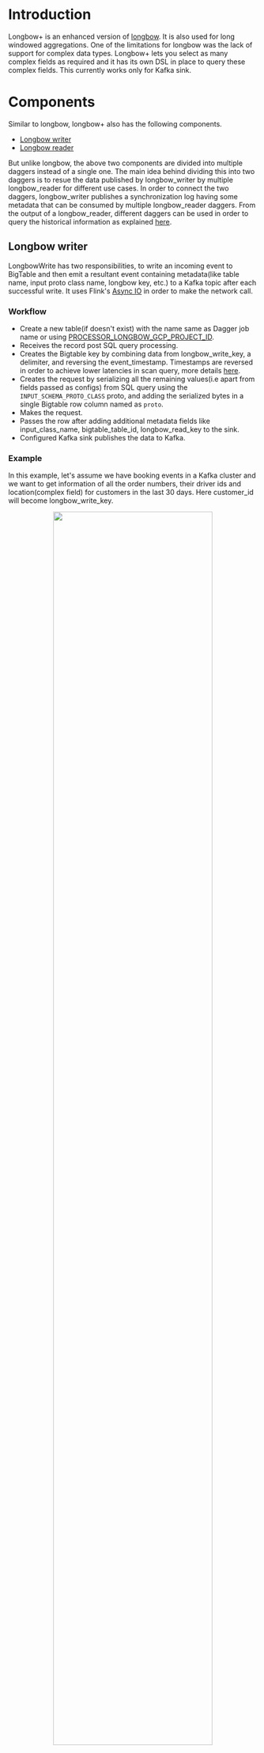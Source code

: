 # Introduction
Longbow+ is an enhanced version of [longbow](docs/../../advance/longbow.md). It is also used for long windowed aggregations. One of the limitations for longbow was the lack of support for complex data types. Longbow+ lets you select as many complex fields as required and it has its own DSL in place to query these complex fields. This currently works only for Kafka sink.

# Components
Similar to longbow, longbow+ also has the following components.
* [Longbow writer](longbow+.md#longbow-writer)
* [Longbow reader](longbow+.md#longbow-reader)

But unlike longbow, the above two components are divided into multiple daggers instead of a single one. The main idea behind dividing this into two daggers is to resue the data published by longbow_writer by multiple longbow_reader for different use cases. In order to connect the two daggers, longbow_writer publishes a synchronization log having some metadata that can be consumed by multiple longbow_reader daggers. From the output of a longbow_reader, different daggers can be used in order to query the historical information as explained [here](longbow+.md#using-longbow-reader-output).

## Longbow writer
LongbowWrite has two responsibilities, to write an incoming event to BigTable and then emit a resultant event containing metadata(like table name, input proto class name, longbow key, etc.) to a Kafka topic after each successful write. It uses Flink's [Async IO](https://ci.apache.org/projects/flink/flink-docs-release-1.9/dev/stream/operators/asyncio.html) in order to make the network call.

### Workflow
* Create a new table(if doesn't exist) with the name same as Dagger job name or using [PROCESSOR_LONGBOW_GCP_PROJECT_ID](docs/../../reference/configuration.md#processor_longbow_gcp_project_id).
* Receives the record post SQL query processing.
* Creates the Bigtable key by combining data from longbow_write_key, a delimiter, and reversing the event_timestamp. Timestamps are reversed in order to achieve lower latencies in scan query, more details [here](https://cloud.google.com/bigtable/docs/schema-design#time-based).
* Creates the request by serializing all the remaining values(i.e apart from fields passed as configs) from SQL query using the `INPUT_SCHEMA_PROTO_CLASS` proto, and adding the serialized bytes in a single Bigtable row column named as `proto`.
* Makes the request.
* Passes the row after adding additional metadata fields like input_class_name, bigtable_table_id, longbow_read_key to the sink.
* Configured Kafka sink publishes the data to Kafka.

### Example
In this example, let's assume we have booking events in a Kafka cluster and we want to get information of all the order numbers, their driver ids and location(complex field) for customers in the last 30 days. Here customer_id will become longbow_write_key.

<p align="center">
  <img src="../assets/longbowplus-writer.png" width="80%"/>
</p>

Sample input schema for booking

```protobuf
message SampleBookingInfo {
  string order_number = 1;
  string order_url = 2;
  Status.Enum status = 3;
  google.protobuf.Timestamp event_timestamp = 4;
  string customer_id = 5;
  string driver_id = 6;
  Location location = 7;
}
```

```protobuf
message Location {
  double latitude = 1;
  double longtitude = 2;
```

Sample output schema for longbow writer output

```protobuf
message SampleLongbowSynchronizer {
  string bigtable_table_id = 1;
  string input_class_name = 2;
  string longbow_read_key = 3;
  google.protobuf.Timestamp event_timestamp = 4;
}
```

**Note:** The `longbow_write_key` is populated as `longbow_read_key` in the output topic in order to pass the key to longbow_reader.

Sample Query

```SQL
# here booking denotes the booking events stream with the sample input schema
SELECT
  CURRENT_TIMESTAMP AS event_timestamp,
  customer_id AS longbow_write_key,
  order_number,
  driver_id,
  location,
  rowtime AS rowtime
FROM
  booking
```

In the above example, customer_id along with a delimiter and reversed timestamp will form the Bigtable row key. Values of order_number, driver_id and location will be serialized using SampleBookingInfo proto and will be inserted under `proto` column in the Bigtable row.

### Configurations
Longbow+ writer is also entirely driven via SQL query like longbow, i.e. on the basis of the presence of certain columns we identify longbow+ writer parameters. Following configs should be passed via SQL query as shown in the above example.

#### `longbow_write_key`

The key from the input which should be used to create the row key for Bigtable. Longbow+ writer will be enabled only if this column is present.

* Example value: `customer_id`
* Type: `required`

#### `event_timestamp`

The timestamp to be used to build the Bigtable row keys.

* Example value: `CURRENT_TIMESTAMP`
* Type: `required`

#### `rowtime`

The time attribute column. Read more [here](docs/../../concepts/basics.md#rowtime).

* Example value: `rowtime`
* Type: `required`

For additional global configs regarding longbow, please refer [here](docs/../../reference/configuration.md#longbow).

## Longbow reader
It reads the output of LongbowWrite and fetches the data for a particular key and a time duration from BigTable. It creates accumulative data for a configurable duration for other Daggers to use. It pushes the result along with some metadata to another Kafka topic. It also uses Flink's [Async IO](https://ci.apache.org/projects/flink/flink-docs-release-1.9/dev/stream/operators/asyncio.html) in order to make the network call.

### Workflow
* Reads the output of LongbowWrite from Kafka topic.
* Figures out the Bigtable row key from `longbow_read_key` column value.
* Builds the scan request for Bigtable. We provide two configurable strategies for defining the range of the query.
  * **Duration range:** It will scan from the latest event's timestamp to a provided duration.
  * **Absolute range:** You can provide the absolute range by setting [longbow_latest](longbow.md#longbow_latest) and [longbow_earliest](longbow.md#longbow_earliest) in the SQL query.
* Makes the scan request and receives the result.
* Parses the response and creates a list of values and adds them to `proto_data` column in the output. Thus every record post this stage will have its historical data within the same record.
* Forwards the data to the sink.

### Example
In this example, we are consuming the output from the longbow_writer example mentioned above.

<p align="center">
  <img src="../assets/longbowplus-reader.png" width="80%"/>
</p>

Sample output schema for longbow reader output

```protobuf
message SampleLongbowReaderOutput {
  repeated bytes proto_data = 1;
  string longbow_duration = 2;
  string longbow_read_key = 3;
  string input_class_name = 4;
  google.protobuf.Timestamp event_timestamp = 5;
}
```

Sample Query

```SQL
# here longbow_write denotes the events stream with the longbow writer output
SELECT
  *,
  longbow_read_key,
  '14d' as longbow_duration
FROM
  longbow_write
```

In the above example, proto_data field will contain a list of all the historical messages.

**Note:** Select `longbow_read_key` explicitly in the query (even if you have selected *).

### Configurations
Longbow+ reader is also entirely driven via SQL query like longbow, i.e. on the basis of the presence of certain columns we identify longbow+ reader parameters. Following configs should be passed via SQL query as shown in the above example.

#### `longbow_read_key`

The key using which Bigtable scan row keys will be created. Longbow+ reader will be enabled only if this column is present.

* Example value: `customer_id`
* Type: `required`

#### `event_timestamp`

The timestamp to be used to build the Bigtable scan row keys.

* Example value: `created_at`
* Type: `required`

#### `rowtime`

The time attribute column. Read more [here](docs/../../concepts/basics.md#rowtime).

* Example value: `rowtime`
* Type: `required`

For additional global configs regarding longbow, please refer [here](docs/../../reference/configuration.md#longbow).

## Using longbow reader output
Given that the output of longbow_reader will contain a list of bytes, it becomes hard to use it directly in the SQL query. So we added a few custom [UDFs](docs/../../guides/use_udf.md) in order to make this easy for the users. These UDFs simplify the Dagger query for consuming data from longbow reader. They consume the data which is in the form of bytes and do deserialization and filtering/field selection on top of it.

### Field Selection
You can use [SelectFields](update link) UDF for this. You can select one of the fields from the output of longbow reader and either use it in the query or send it downstream for other systems to use. It returns an array of the selected data type.

### Filtering
You can use [Filters](update link) UDF for this. This function is used with predicates that decide what data to keep. One example of the predicate is `CondEq`. You could use one or more predicates to filter data as per your requirements.

#### CondEq
One of the predicates to be used in Filters. This predicate allows you to equate the field with a specific value. Ex:`CondEq(‘status’, ‘Completed’)` helps filter function to filter data where status is completed. More info [here](update link).

**Note:** It supports String, Integer & Boolean data type.

### Sample Query

```SQL
# here longbow_read denotes the events stream with the longbow reader output
SELECT
  ArrayAggregate(
      SelectFields(
          proto_data,
          input_class_name,
          'order_number'
      ),
      'distinct.count',
      'Other'
  ) as distinct_orders
FROM
  longbow_read
WHERE
  cardinality(
      SelectFields(
          proto_data,
          input_class_name,
          'order_number'
      ),
      'distinct.count',
      'Other'
    )
  ) > 20
```
In the above query, we are outputting the number of distinct order_number where it is greater than 20.
